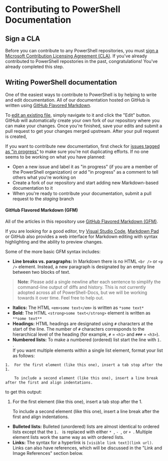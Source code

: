 # Contributing to PowerShell Documentation

## Sign a CLA

Before you can contribute to any PowerShell repositories, you must [sign a Microsoft Contribution Licensing Agreement (CLA)](https://cla.microsoft.com/). 
If you've already contributed to PowerShell repostories in the past, congratulations! You've already completed this step.

## Writing PowerShell documentation

One of the easiest ways to contribute to PowerShell is by helping to write and edit documentation. 
All of our documentation hosted on GitHub is written using [GitHub Flavored Markdown](https://help.github.com/articles/github-flavored-markdown/).

To [edit an existing file](https://help.github.com/articles/editing-files-in-another-user-s-repository/), simply navigate to it and click the "Edit" button. 
GitHub will automatically create your own fork of our repository where you can make your changes. 
Once you're finished, save your edits and submit a pull request to get your changes merged upstream. 
After your pull request is created, 

If you want to contribute new documentation, first check for [issues tagged as "in progress"](https://github.com/PowerShell/PowerShell-Docs/labels/in%20progress) to make sure you're not duplicating efforts.
If no one seems to be working on what you have planned:
* Open a new issue and label it as "in progress" (if you are a member of the PowerShell organization) or add "in progress" as a comment to tell others what you're working on
* Create a fork of our repository and start adding new Markdown-based documentation to it
* When you're ready to contribute your documentation, submit a pull request to the *staging* branch

#### GitHub Flavored Markdown (GFM)

All of the articles in this repository use [GitHub Flavored Markdown (GFM)](https://help.github.com/articles/github-flavored-markdown/).

If you are looking for a good editor, try [Visual Studio Code](https://code.visualstudio.com), 
[Markdown Pad](http://markdownpad.com/) or 
GitHub also provides a web interface for Markdown editing with syntax highlighting and the ability to preview changes. 

Some of the more basic GFM syntax includes:

* **Line breaks vs. paragraphs:** In Markdown there is no HTML `<br />` or `<p />` element. 
Instead, a new paragraph is designated by an empty line between two blocks of text.

> **Note**: Please add a single newline after each sentence to simplify the command-line output of diffs and history.
This is not currently adopted across all of PowerShell-Docs, but we will be working towards it over time. Feel free to help out. 

* **Italics:** The HTML `<em>some text</em>` is written as `*some text*`
* **Bold:** The HTML `<strong>some text</strong>` element is written as `**some text**`
* **Headings:** HTML headings are designated using `#` characters at the start of the line. 
The number of `#` characters corresponds to the hierarchical level of the heading (for example, `#` = `<h1>` and `###` = ```<h3>```).
* **Numbered lists:** To make a numbered (ordered) list start the line with `1. `.  
If you want multiple elements within a single list element, format your list as follows:
```        
1.  For the first element (like this one), insert a tab stop after the 1. 

    To include a second element (like this one), insert a line break after the first and align indentations.
```
to get this output:

1.  For the first element (like this one), insert a tab stop after the 1. 

    To include a second element (like this one), insert a line break after the first and align indentations.

* **Bulleted lists:** Bulleted (unordered) lists are almost identical to ordered lists except that the `1. ` is replaced with either `* `, `- `, or `+ `. 
Multiple element lists work the same way as with ordered lists.
* **Links:** The syntax for a hyperlink is `[visible link text](link url)`.
Links can also have references, which will be discussed in the "Link and Image References" section below.
